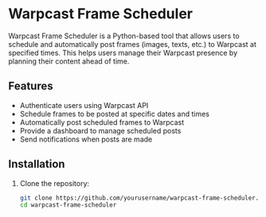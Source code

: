 # Warpcast Frame Scheduler

Warpcast Frame Scheduler is a Python-based tool that allows users to schedule and automatically post frames (images, texts, etc.) to Warpcast at specified times. This helps users manage their Warpcast presence by planning their content ahead of time.

## Features

- Authenticate users using Warpcast API
- Schedule frames to be posted at specific dates and times
- Automatically post scheduled frames to Warpcast
- Provide a dashboard to manage scheduled posts
- Send notifications when posts are made

## Installation

1. Clone the repository:
   ```bash
   git clone https://github.com/yourusername/warpcast-frame-scheduler.git
   cd warpcast-frame-scheduler
